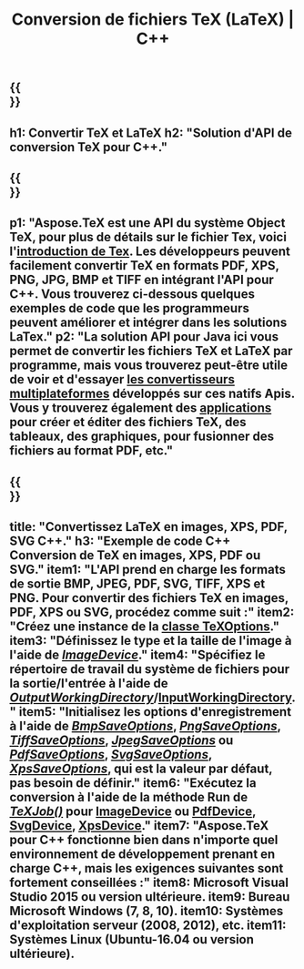 ﻿---
translation: true
template: /_templates/_conversion-cpp.md
title: Conversion de fichiers TeX (LaTeX) | C++
url: /cpp/conversion/
keywords: convertisseur tex cpp api, convertisseur tex c++ api
description: Solution d'API C++ de conversion TeX (LaTeX). Convertissez des fichiers LaTeX en PDF, XPS et images, y compris PNG, JPEG, TIFF, BMP avec quelques lignes de code C++.
family: tex
platformtag: cpp
feature: conversion
---

{{<section banner>}}
---
h1: Convertir TeX et LaTeX
h2: "Solution d'API de conversion TeX pour C++."
---

{{<section overview>}}
---
p1: "Aspose.TeX est une API du système Object TeX, pour plus de détails sur le fichier Tex, voici l'[introduction de Tex](https://docs.aspose.com/tex/cpp/what-is-tex/). Les développeurs peuvent facilement convertir TeX en formats PDF, XPS, PNG, JPG, BMP et TIFF en intégrant l'API pour C++. Vous trouverez ci-dessous quelques exemples de code que les programmeurs peuvent améliorer et intégrer dans les solutions LaTex."
p2: "La solution API pour Java ici vous permet de convertir les fichiers TeX et LaTeX par programme, mais vous trouverez peut-être utile de voir et d'essayer [les convertisseurs multiplateformes](https://products.aspose.app/tex/conversion) développés sur ces natifs Apis. Vous y trouverez également des [applications](https://products.aspose.app/tex/applications) pour créer et éditer des fichiers TeX, des tableaux, des graphiques, pour fusionner des fichiers au format PDF, etc."
---

{{<section feature1>}}
---
title: "Convertissez LaTeX en images, XPS, PDF, SVG C++."
h3: "Exemple de code C++ Conversion de TeX en images, XPS, PDF ou SVG."
item1: "L'API prend en charge les formats de sortie BMP, JPEG, PDF, SVG, TIFF, XPS et PNG. Pour convertir des fichiers TeX en images, PDF, XPS ou SVG, procédez comme suit :"
item2: "Créez une instance de la [classe TeXOptions](https://reference.aspose.com/tex/cpp/class/aspose.te_x.te_x_options)."
item3: "Définissez le type et la taille de l'image à l'aide de [*ImageDevice*](https://reference.aspose.com/page/cpp/class/aspose.page.e_p_s.device.image_device)."
item4: "Spécifiez le répertoire de travail du système de fichiers pour la sortie/l'entrée à l'aide de [*OutputWorkingDirectory*](https://reference.aspose.com/tex/cpp/class/aspose.te_x.te_x_options#aa4f4ea6dab7db5ba1b40800495f16f63)/[InputWorkingDirectory](https://reference.aspose.com/tex/cpp/class/aspose.te_x.te_x_options#aa4f4ea6dab7db5ba1b40800495f16f63)."
item5: "Initialisez les options d'enregistrement à l'aide de [*BmpSaveOptions*](https://reference.aspose.com/tex/cpp/class/aspose.te_x.presentation.image.bmp_save_options), [*PngSaveOptions*](https://reference.aspose.com/tex/cpp/class/aspose.te_x.presentation.image.png_save_options), [*TiffSaveOptions*](https://reference.aspose.com/tex/cpp/class/aspose.te_x.presentation.image.tiff_save_options), [*JpegSaveOptions*](https://reference.aspose.com/tex/cpp/class/aspose.te_x.presentation.image.jpeg_save_options) ou [*PdfSaveOptions*](https://reference.aspose.com/tex/cpp/class/aspose.te_x.presentation.pdf.pdf_save_options), [*SvgSaveOptions*](https://reference.aspose.com/tex/cpp/class/aspose.te_x.presentation.svg.svg_save_options), [*XpsSaveOptions*](https://reference.aspose.com/tex/cpp/class/aspose.te_x.presentation.xps.xps_save_options), qui est la valeur par défaut, pas besoin de définir."
item6: "Exécutez la conversion à l'aide de la méthode Run de [*TeXJob()*](https://reference.aspose.com/tex/cpp/class/aspose.te_x.te_x_job) pour [ImageDevice](https://reference.aspose.com/tex/cpp/class/aspose.te_x.presentation.image.image_device) ou [PdfDevice](https://reference.aspose.com/tex/cpp/class/aspose.te_x.presentation.pdf.pdf_device), [ SvgDevice](https://reference.aspose.com/tex/cpp/class/aspose.te_x.presentation.svg.svg_device), [XpsDevice](https://reference.aspose.com/tex/cpp/class/aspose.te_x.presentation.xps.xps_device)."
item7: "Aspose.TeX pour C++ fonctionne bien dans n'importe quel environnement de développement prenant en charge C++, mais les exigences suivantes sont fortement conseillées :"
item8: Microsoft Visual Studio 2015 ou version ultérieure.
item9: Bureau Microsoft Windows (7, 8, 10).
item10: Systèmes d'exploitation serveur (2008, 2012), etc.
item11: Systèmes Linux (Ubuntu-16.04 ou version ultérieure).
---


